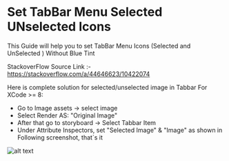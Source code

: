 # Set TabBar Menu Selected UNselected Icons
This Guide will help you to set TabBar Menu Icons (Selected and UnSelected ) Without Blue Tint

StackoverFlow Source Link :- https://stackoverflow.com/a/44646623/10422074


Here is complete solution for selected/unselected image in Tabbar For XCode >= 8:

* Go to Image assets -> select image
* Select Render AS: "Original Image"
* After that go to storyboard -> Select Tabbar Item
* Under Attribute Inspectors, set "Selected Image" & "Image" as shown in Following screenshot, that`s it

![alt text](https://i.stack.imgur.com/WzOAK.png)

